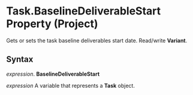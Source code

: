 
# Task.BaselineDeliverableStart Property (Project)

Gets or sets the task baseline deliverables start date. Read/write  **Variant**.


## Syntax

 _expression_. **BaselineDeliverableStart**

 _expression_ A variable that represents a **Task** object.

